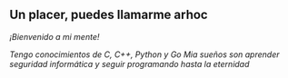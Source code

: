 <div>
  <h2>Un placer, puedes llamarme arhoc</h2>
  <p><i>¡Bienvenido a mi mente!</i></p>
</div>
<div>
  <i>Tengo conocimientos de C, C++, Python y Go
    Mia sueños son aprender seguridad informática y seguir programando hasta la eternidad
  </i>
</div>
